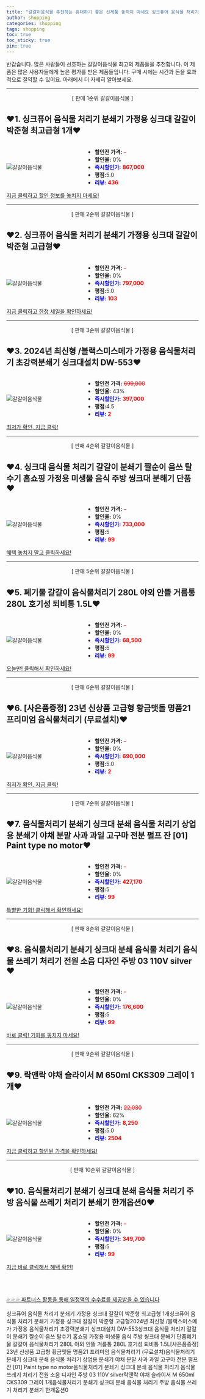 ```yaml
---
title: "갈갈이음식물 추천하는 휴대하기 좋은 신제품 놓치지 마세요 싱크퓨어 음식물 처리기 분쇄기 가정용"
author: shopping
categories: shopping
tags: shopping
toc: true
toc_sticky: true
pin: true
---
```

반갑습니다. 많은 사람들이 선호하는 갈갈이음식물 최고의 제품들을 추천합니다. 이 제품은 많은 사용자들에게 높은 평가를 받은 제품들입니다. 구매 시에는 시간과 돈을 효과적으로 절약할 수 있어요. 아래에서 더 자세히 알아보세요.

---
<p class="toplist" style="margin: 0 auto; display: block; width: fit-content;">[ 판매 1순위 갈갈이음식물 ]</p>

<h2><strong>❤️1. 싱크퓨어 음식물 처리기 분쇄기 가정용 싱크대 갈갈이 박준형 최고급형 1개❤️</strong></h2>

<div style="display: flex; align-items: center;">
    <div style="flex: 0.4;">
        <img src="https://thumbnail10.coupangcdn.com/thumbnails/remote/230x230ex/image/vendor_inventory/8228/6b47fd5579b0b6fcc4474c11a00e0b4564206f23f780d0ff49655fbcd2f8.jpg" alt="갈갈이음식물" style="max-width: 100%;">
    </div>
    <div style="flex: 0.6; margin-left: 10px;">
        <ul>
            <li><strong>할인전 가격:</strong> <del style="color: red;">-</del></li>
            <li><strong>할인율:</strong> 0%</li>
            <li><span style='color:blue'><strong>즉시할인가:</strong></span> <span style='color:red'><strong>867,000</strong></span></li>
            <li><strong>평점:</strong>5.0</li>
            <li><span style='color:blue'><strong>리뷰:</strong></span> <span style='color:red'><strong>436</strong></span></li>
        </ul>
    </div>
</div>
<div class="center">
    <a href="https://William4Davisa.github.io?lptag=AF9450613&subid=githubio&pageKey=8040216985&traceid=V0-153&itemId=22508591202&vendorItemId=89480901912" class="myButton">
        지금 클릭하고 할인 정보를 놓치지 마세요!
    </a>
</div>


---
<p class="toplist" style="margin: 0 auto; display: block; width: fit-content;">[ 판매 2순위 갈갈이음식물 ]</p>

<h2><strong>❤️2. 싱크퓨어 음식물 처리기 분쇄기 가정용 싱크대 갈갈이 박준형 고급형❤️</strong></h2>

<div style="display: flex; align-items: center;">
    <div style="flex: 0.4;">
        <img src="https://thumbnail8.coupangcdn.com/thumbnails/remote/230x230ex/image/vendor_inventory/8465/31c63b4d79f75c1046881d22560c83713c9e128a58bc7320723123b80d43.jpg" alt="갈갈이음식물" style="max-width: 100%;">
    </div>
    <div style="flex: 0.6; margin-left: 10px;">
        <ul>
            <li><strong>할인전 가격:</strong> <del style="color: red;">-</del></li>
            <li><strong>할인율:</strong> 0%</li>
            <li><span style='color:blue'><strong>즉시할인가:</strong></span> <span style='color:red'><strong>797,000</strong></span></li>
            <li><strong>평점:</strong>5.0</li>
            <li><span style='color:blue'><strong>리뷰:</strong></span> <span style='color:red'><strong>103</strong></span></li>
        </ul>
    </div>
</div>
<div class="center">
    <a href="https://William4Davisa.github.io?lptag=AF9450613&subid=githubio&pageKey=7937409174&traceid=V0-153&itemId=21851299431&vendorItemId=89483055988" class="myButton">
        지금 클릭하고 한정 세일을 확인하세요!
    </a>
</div>


---
<p class="toplist" style="margin: 0 auto; display: block; width: fit-content;">[ 판매 3순위 갈갈이음식물 ]</p>

<h2><strong>❤️3. 2024년 최신형 /블랙스미스메가 가정용 음식물처리기 초강력분쇄기 싱크대설치 DW-553❤️</strong></h2>

<div style="display: flex; align-items: center;">
    <div style="flex: 0.4;">
        <img src="https://thumbnail9.coupangcdn.com/thumbnails/remote/230x230ex/image/vendor_inventory/0687/8e9fa4c895ecc49db9b3906295c2972b1501f86df71e72b37fe8a1521d82.png" alt="갈갈이음식물" style="max-width: 100%;">
    </div>
    <div style="flex: 0.6; margin-left: 10px;">
        <ul>
            <li><strong>할인전 가격:</strong> <del style="color: red;">699,000</del></li>
            <li><strong>할인율:</strong> 43%</li>
            <li><span style='color:blue'><strong>즉시할인가:</strong></span> <span style='color:red'><strong>397,000</strong></span></li>
            <li><strong>평점:</strong>4.5</li>
            <li><span style='color:blue'><strong>리뷰:</strong></span> <span style='color:red'><strong>2</strong></span></li>
        </ul>
    </div>
</div>
<div class="center">
    <a href="https://William4Davisa.github.io?lptag=AF9450613&subid=githubio&pageKey=7410188708&traceid=V0-153&itemId=21183686374&vendorItemId=87191451650" class="myButton">
        최저가 확인, 지금 클릭!
    </a>
</div>


---
<p class="toplist" style="margin: 0 auto; display: block; width: fit-content;">[ 판매 4순위 갈갈이음식물 ]</p>

<h2><strong>❤️4. 싱크대 음식물 처리기 갈갈이 분쇄기 짤순이 음쓰 탈수기 홈쇼핑 가정용 미생물 음식 주방 씽크대 분해기 단품❤️</strong></h2>

<div style="display: flex; align-items: center;">
    <div style="flex: 0.4;">
        <img src="https://thumbnail9.coupangcdn.com/thumbnails/remote/230x230ex/image/vendor_inventory/bcd4/51b615f568efec2c151e092729316ae60c8abc48ffeaefe54e703f0661f7.png" alt="갈갈이음식물" style="max-width: 100%;">
    </div>
    <div style="flex: 0.6; margin-left: 10px;">
        <ul>
            <li><strong>할인전 가격:</strong> <del style="color: red;">-</del></li>
            <li><strong>할인율:</strong> 0%</li>
            <li><span style='color:blue'><strong>즉시할인가:</strong></span> <span style='color:red'><strong>733,000</strong></span></li>
            <li><strong>평점:</strong>5</li>
            <li><span style='color:blue'><strong>리뷰:</strong></span> <span style='color:red'><strong>99</strong></span></li>
        </ul>
    </div>
</div>
<div class="center">
    <a href="https://William4Davisa.github.io?lptag=AF9450613&subid=githubio&pageKey=4835874876&traceid=V0-153&itemId=6245478012&vendorItemId=80621023435" class="myButton">
        혜택 놓치지 말고 클릭하세요!
    </a>
</div>


---
<p class="toplist" style="margin: 0 auto; display: block; width: fit-content;">[ 판매 5순위 갈갈이음식물 ]</p>

<h2><strong>❤️5. 폐기물 갈갈이 음식물처리기 280L 야외 안뜰 거름통 280L 호기성 퇴비통 1.5L❤️</strong></h2>

<div style="display: flex; align-items: center;">
    <div style="flex: 0.4;">
        <img src="https://thumbnail10.coupangcdn.com/thumbnails/remote/230x230ex/image/vendor_inventory/0929/733126ccdd449ab6376429ce660a22e1d179cd48b56d516e5907670fc7be.jpg" alt="갈갈이음식물" style="max-width: 100%;">
    </div>
    <div style="flex: 0.6; margin-left: 10px;">
        <ul>
            <li><strong>할인전 가격:</strong> <del style="color: red;">-</del></li>
            <li><strong>할인율:</strong> 0%</li>
            <li><span style='color:blue'><strong>즉시할인가:</strong></span> <span style='color:red'><strong>68,500</strong></span></li>
            <li><strong>평점:</strong>5</li>
            <li><span style='color:blue'><strong>리뷰:</strong></span> <span style='color:red'><strong>99</strong></span></li>
        </ul>
    </div>
</div>
<div class="center">
    <a href="https://William4Davisa.github.io?lptag=AF9450613&subid=githubio&pageKey=7369065985&traceid=V0-153&itemId=19004709569&vendorItemId=88006461038" class="myButton">
        오늘만! 클릭해서 확인하세요!
    </a>
</div>


---
<p class="toplist" style="margin: 0 auto; display: block; width: fit-content;">[ 판매 6순위 갈갈이음식물 ]</p>

<h2><strong>❤️6. [사은품증정] 23년 신상품 고급형 황금맷돌 명품21 프리미엄 음식물처리기 (무료설치)❤️</strong></h2>

<div style="display: flex; align-items: center;">
    <div style="flex: 0.4;">
        <img src="https://thumbnail10.coupangcdn.com/thumbnails/remote/230x230ex/image/vendor_inventory/6afd/ba0de347e48907a6517ede8945b39e17a68402a575d7df4ef554130a2226.png" alt="갈갈이음식물" style="max-width: 100%;">
    </div>
    <div style="flex: 0.6; margin-left: 10px;">
        <ul>
            <li><strong>할인전 가격:</strong> <del style="color: red;">-</del></li>
            <li><strong>할인율:</strong> 0%</li>
            <li><span style='color:blue'><strong>즉시할인가:</strong></span> <span style='color:red'><strong>690,000</strong></span></li>
            <li><strong>평점:</strong>5.0</li>
            <li><span style='color:blue'><strong>리뷰:</strong></span> <span style='color:red'><strong>2</strong></span></li>
        </ul>
    </div>
</div>
<div class="center">
    <a href="https://William4Davisa.github.io?lptag=AF9450613&subid=githubio&pageKey=6841059445&traceid=V0-153&itemId=16267399731&vendorItemId=87200219139" class="myButton">
        최저가 확인, 지금 클릭!
    </a>
</div>


---
<p class="toplist" style="margin: 0 auto; display: block; width: fit-content;">[ 판매 7순위 갈갈이음식물 ]</p>

<h2><strong>❤️7. 음식물처리기 분쇄기 싱크대 분쇄 음식물 처리기 상업용 분쇄기 야채 분말 사과 과일 고구마 전분 펄프 잔 [01] Paint type no motor❤️</strong></h2>

<div style="display: flex; align-items: center;">
    <div style="flex: 0.4;">
        <img src="https://thumbnail9.coupangcdn.com/thumbnails/remote/230x230ex/image/vendor_inventory/ff6b/b22240223acefa00bbad1b97c214da051f007c0b3a034641143e170d5a65.jpg" alt="갈갈이음식물" style="max-width: 100%;">
    </div>
    <div style="flex: 0.6; margin-left: 10px;">
        <ul>
            <li><strong>할인전 가격:</strong> <del style="color: red;">-</del></li>
            <li><strong>할인율:</strong> 0%</li>
            <li><span style='color:blue'><strong>즉시할인가:</strong></span> <span style='color:red'><strong>427,170</strong></span></li>
            <li><strong>평점:</strong>5</li>
            <li><span style='color:blue'><strong>리뷰:</strong></span> <span style='color:red'><strong>99</strong></span></li>
        </ul>
    </div>
</div>
<div class="center">
    <a href="https://William4Davisa.github.io?lptag=AF9450613&subid=githubio&pageKey=6805814056&traceid=V0-153&itemId=16084428836&vendorItemId=90232441353" class="myButton">
        특별한 기회! 클릭해서 확인하세요!
    </a>
</div>


---
<p class="toplist" style="margin: 0 auto; display: block; width: fit-content;">[ 판매 8순위 갈갈이음식물 ]</p>

<h2><strong>❤️8. 음식물처리기 분쇄기 싱크대 분쇄 음식물 처리기 음식물 쓰레기 처리기 전원 소음 디자인 주방 03 110V silver❤️</strong></h2>

<div style="display: flex; align-items: center;">
    <div style="flex: 0.4;">
        <img src="https://thumbnail7.coupangcdn.com/thumbnails/remote/230x230ex/image/vendor_inventory/281e/5c56ffb874532db9a965a7badff46e06f83ec4bc8e6109319232b0753515.jpg" alt="갈갈이음식물" style="max-width: 100%;">
    </div>
    <div style="flex: 0.6; margin-left: 10px;">
        <ul>
            <li><strong>할인전 가격:</strong> <del style="color: red;">-</del></li>
            <li><strong>할인율:</strong> 0%</li>
            <li><span style='color:blue'><strong>즉시할인가:</strong></span> <span style='color:red'><strong>176,600</strong></span></li>
            <li><strong>평점:</strong>5</li>
            <li><span style='color:blue'><strong>리뷰:</strong></span> <span style='color:red'><strong>99</strong></span></li>
        </ul>
    </div>
</div>
<div class="center">
    <a href="https://William4Davisa.github.io?lptag=AF9450613&subid=githubio&pageKey=6917465574&traceid=V0-153&itemId=16692451495&vendorItemId=90747886256" class="myButton">
        바로 클릭! 기회를 놓치지 마세요!
    </a>
</div>


---
<p class="toplist" style="margin: 0 auto; display: block; width: fit-content;">[ 판매 9순위 갈갈이음식물 ]</p>

<h2><strong>❤️9. 락앤락 야채 슬라이서 M 650ml CKS309 그레이 1개❤️</strong></h2>

<div style="display: flex; align-items: center;">
    <div style="flex: 0.4;">
        <img src="https://thumbnail6.coupangcdn.com/thumbnails/remote/230x230ex/image/retail/images/3283668252509596-0ebefec2-b710-430e-bf5d-542b7efa9533.jpg" alt="갈갈이음식물" style="max-width: 100%;">
    </div>
    <div style="flex: 0.6; margin-left: 10px;">
        <ul>
            <li><strong>할인전 가격:</strong> <del style="color: red;">22,030</del></li>
            <li><strong>할인율:</strong> 62%</li>
            <li><span style='color:blue'><strong>즉시할인가:</strong></span> <span style='color:red'><strong>8,250</strong></span></li>
            <li><strong>평점:</strong>5.0</li>
            <li><span style='color:blue'><strong>리뷰:</strong></span> <span style='color:red'><strong>2504</strong></span></li>
        </ul>
    </div>
</div>
<div class="center">
    <a href="https://William4Davisa.github.io?lptag=AF9450613&subid=githubio&pageKey=1740931491&traceid=V0-153&itemId=296170325&vendorItemId=70771267454" class="myButton">
        지금 클릭하고 할인된 가격을 확인하세요!
    </a>
</div>


---
<p class="toplist" style="margin: 0 auto; display: block; width: fit-content;">[ 판매 10순위 갈갈이음식물 ]</p>

<h2><strong>❤️10. 음식물처리기 분쇄기 싱크대 분쇄 음식물 처리기 주방 음식물 쓰레기 처리기 분쇄기 한개옵션0❤️</strong></h2>

<div style="display: flex; align-items: center;">
    <div style="flex: 0.4;">
        <img src="https://thumbnail10.coupangcdn.com/thumbnails/remote/230x230ex/image/vendor_inventory/96f7/faf073588d620fe1fe57fe7bcb9856ecd0aea26333bf7ba43bc67440c14e.jpg" alt="갈갈이음식물" style="max-width: 100%;">
    </div>
    <div style="flex: 0.6; margin-left: 10px;">
        <ul>
            <li><strong>할인전 가격:</strong> <del style="color: red;">-</del></li>
            <li><strong>할인율:</strong> 0%</li>
            <li><span style='color:blue'><strong>즉시할인가:</strong></span> <span style='color:red'><strong>349,700</strong></span></li>
            <li><strong>평점:</strong>5</li>
            <li><span style='color:blue'><strong>리뷰:</strong></span> <span style='color:red'><strong>99</strong></span></li>
        </ul>
    </div>
</div>
<div class="center">
    <a href="https://William4Davisa.github.io?lptag=AF9450613&subid=githubio&pageKey=6917441574&traceid=V0-153&itemId=16692318581&vendorItemId=83875069274" class="myButton">
        지금 바로 클릭해서 혜택 확인!
    </a>
</div>

<br><br><br>[💦 💦 💦 파트너스 활동을 통해 일정액의 수수료를 제공받을 수 있습니다](https://link.coupang.com/a/bcpT2c)<br><br>싱크퓨어 음식물 처리기 분쇄기 가정용 싱크대 갈갈이 박준형 최고급형 1개싱크퓨어 음식물 처리기 분쇄기 가정용 싱크대 갈갈이 박준형 고급형2024년 최신형 /블랙스미스메가 가정용 음식물처리기 초강력분쇄기 싱크대설치 DW-553싱크대 음식물 처리기 갈갈이 분쇄기 짤순이 음쓰 탈수기 홈쇼핑 가정용 미생물 음식 주방 씽크대 분해기 단품폐기물 갈갈이 음식물처리기 280L 야외 안뜰 거름통 280L 호기성 퇴비통 1.5L[사은품증정] 23년 신상품 고급형 황금맷돌 명품21 프리미엄 음식물처리기 (무료설치)음식물처리기 분쇄기 싱크대 분쇄 음식물 처리기 상업용 분쇄기 야채 분말 사과 과일 고구마 전분 펄프 잔 [01] Paint type no motor음식물처리기 분쇄기 싱크대 분쇄 음식물 처리기 음식물 쓰레기 처리기 전원 소음 디자인 주방 03 110V silver락앤락 야채 슬라이서 M 650ml CKS309 그레이 1개음식물처리기 분쇄기 싱크대 분쇄 음식물 처리기 주방 음식물 쓰레기 처리기 분쇄기 한개옵션0